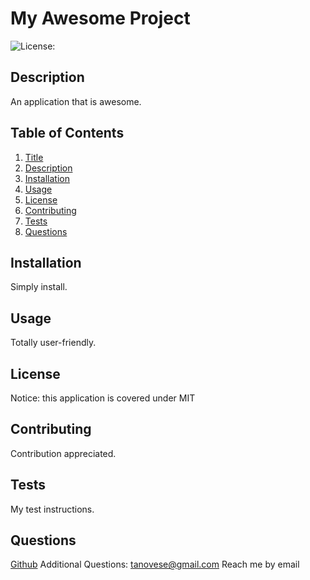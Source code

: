 # My Awesome Project
  ![License:](https://img.shields.io/badge/license-MIT-blue.svg)
  ## Description
  An application that is awesome.
  ## Table of Contents
  1. [Title](#title)
  2. [Description](#description)
  3. [Installation](#installation)
  4. [Usage](#usage)
  5. [License](#license)
  6. [Contributing](#contributing)
  7. [Tests](#tests)
  8. [Questions](#questions)
  ## Installation
  Simply install.
  ## Usage
  Totally user-friendly.
  ## License
  Notice: this application is covered under MIT
  ## Contributing
  Contribution appreciated.
  ## Tests
  My test instructions.
  ## Questions
  [Github](https://github.com/tanovese)
  Additional Questions: tanovese@gmail.com Reach me by email
